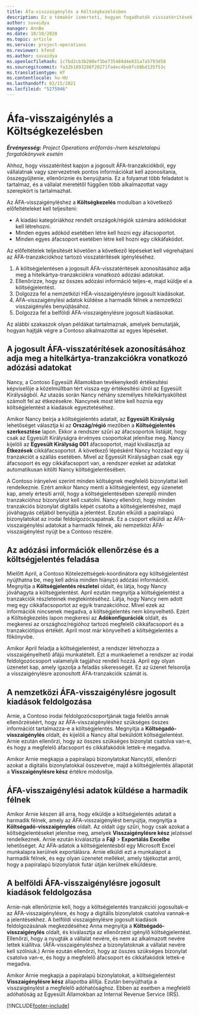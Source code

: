 ```yaml
---
title: Áfa-visszaigénylés a Költségkezelésben
description: Ez a témakör ismerteti, hogyan fogadhatók visszatérítések a jogosult ÁFA-tranzakciókra vonatkozóan.
author: suvaidya
manager: AnnBe
ms.date: 10/10/2020
ms.topic: article
ms.service: project-operations
ms.reviewer: kfend
ms.author: suvaidya
ms.openlocfilehash: 1c7bd2cb3b200ef3be735484d4e831a7a5793d58
ms.sourcegitcommit: fa32b1893286f20271fa4ec4be8fc68bd135f53c
ms.translationtype: HT
ms.contentlocale: hu-HU
ms.lasthandoff: 02/15/2021
ms.locfileid: "5275946"
---
```

# <a name="vat-recovery-in-expense-management"></a>Áfa-visszaigénylés a Költségkezelésben

_**Érvényesség:** Project Operations erőforrás-/nem készletalapú forgatókönyvek esetén_

Ahhoz, hogy visszatérítést kapjon a jogosult ÁFA-tranzakciókból, egy vállalatnak vagy szervezetnek pontos információkat kell azonosítania, összegyűjtenie, ellenőriznie és benyújtania. Ez a folyamat több feladatot is tartalmaz, és a vállalat méretétől függően több alkalmazottat vagy szerepkört is tartalmazhat.

Az ÁFA-visszaigényléshez a **Költségkezelés** modulban a következő előfeltételeket kell teljesíteni:

- A kiadási kategóriákhoz rendelt országok/régiók számára adókódokat kell létrehozni.
- Minden egyes adókód esetében létre kell hozni egy áfacsoportot.
- Minden egyes áfacsoport esetében létre kell hozni egy cikkáfakódot.

Az előfeltételek teljesítését követően a következő lépéseket kell végrehajtani az ÁFA-tranzakciókhoz tartozó visszatérítések igényléséhez.

1. A költségjelentésen a jogosult ÁFA-visszatérítések azonosításához adja meg a hitelkártya-tranzakciókra vonatkozó adózási adatokat.
2. Ellenőrizze, hogy az összes adózási információ teljes-e, majd küldje el a költségjelentést.
3. Dolgozza fel a nemzetközi HÉA-visszaigénylésre jogosult kiadásokat.
4. ÁFA-visszaigénylési adatok küldése a harmadik félnek a nemzetközi visszaigénylés benyújtásához.
5. Dolgozza fel a belföldi ÁFA-visszaigénylésre jogosult kiadásokat.

Az alábbi szakaszok olyan példákat tartalmaznak, amelyek bemutatják, hogyan hajtják végre a Contoso alkalmazottai az egyes lépéseket.

## <a name="enter-tax-information-about-credit-card-transactions-to-identify-eligible-vat-refunds"></a>A jogosult ÁFA-visszatérítések azonosításához adja meg a hitelkártya-tranzakciókra vonatkozó adózási adatokat

Nancy, a Contoso Egyesült Államokban tevékenykedő értékesítési képviselője a közelmúltban tért vissza egy értékesítési útról az Egyesült Királyságból. Az utazás során Nancy néhány személyes hitelkártyaköltést számolt fel az étkezésekre. Nancynek most létre kell hoznia egy költségjelentést a kiadások egyeztetéséhez.

Amikor Nancy beírja a költségjelentés adatait, az **Egyesült Királyság** lehetőséget választja ki az **Ország/régió** mezőben a **Költségjelentés szerkesztése** lapon. Ekkor a rendszer szűri az áfacsoportok listáját, hogy csak az Egyesült Királyságra érvényes csoportokat jelenítse meg. Nancy kijelöli az **Egyesült Királyság 001** áfacsoportot, majd kiválasztja az **Étkezések** cikkáfacsoportot. A következő lépésként Nancy hozzáad egy új tranzakciót a szállás esetében. Mivel az Egyesült Királyságban csak egy áfacsoport és egy cikkáfacsoport van, a rendszer ezeket az adatokat automatikusan kitölti Nancy költségjelentésében.

A Contoso irányelvei szerint minden költségnek megfelelő bizonylattal kell rendelkeznie. Ezért amikor Nancy menti a költségjelentést, egy üzenetet kap, amely értesíti arról, hogy a költségjelentésében szereplő minden tranzakcióhoz bizonylatot kell csatolni. Nancy ellenőrzi, hogy minden tranzakciós bizonylat digitális képét csatolta a költségjelentéshez, majd jóváhagyás céljából benyújtja a jelentést. Ezután elküldi a papíralapú bizonylatokat az irodai feldolgozócsapatnak. Ez a csoport elküldi az ÁFA-visszaigénylési adatokat a harmadik félnek, aki nemzetközi ÁFA-visszaigénylést nyújt be a Contoso részére.

## <a name="verify-tax-information-and-post-an-expense-report"></a>Az adózási információk ellenőrzése és a költségjelentés feladása

Mielőtt April, a Contoso Kötelezettségek-koordinátora egy költségjelentést nyújthatna be, meg kell adnia minden hiányzó adózási információt. Megnyitja a **Költségjelentés részletei** oldalt, és látja, hogy Nancy jóváhagyta a költségjelentést. April ezután megnyitja a költségjelentést a tranzakciók részleteinek megtekintéséhez. Látja, hogy Nancy nem adott meg egy cikkáfacsoportot az egyik tranzakcióhoz. Mivel ezek az információk nincsenek megadva, a költségjelentés nem könyvelhető. Ezért a Költségkezelés lapon megkeresi az **Adókonfigurációk** oldalt, és megkeresi az országhoz/régióhoz tartozó megfelelő cikkáfacsoport és a tranzakciótípus értékét. April most már könyvelheti a költségjelentés a főkönyvbe.

Amikor April feladja a költségjelentést, a rendszer létrehozza a visszaigényelhető áfájú munkatételt. Ezt a munkaelemet a rendszer az irodai feldolgozócsoport valamelyik tagjához rendeli hozzá. April egy olyan üzenetet kap, amely igazolja a feladás sikerességét. Ez az üzenet felsorolja a visszaigénylésre azonosított ÁFA-tranzakciók számát is.

## <a name="process-expenses-that-are-eligible-for-international-vat-recovery"></a>A nemzetközi ÁFA-visszaigénylésre jogosult kiadások feldolgozása

Arnie, a Contoso irodai feldolgozócsoportjának tagja felelős annak ellenőrzéséért, hogy az ÁFA-visszaigényléshez szükséges összes információt tartalmazza-e a költségjelentés. Megnyitja a **Költségadó-visszaigénylés** oldalt, és kijelöli a Nancy által beküldött költségjelentést. Arnie ezután ellenőrzi, hogy az összes szükséges bizonylat csatolva van-e, és hogy a megfelelő áfacsoport és cikkáfakódok lettek-e megadva.

Amikor Arnie megkapja a papíralapú bizonylatokat Nancytől, ellenőrzi azokat a digitális bizonylatokkal összevetve, majd a költségjelentés állapotát a **Visszaigénylésre kész** értékre módosítja.

## <a name="send-vat-recovery-data-to-the-third-party-vendor"></a>ÁFA-visszaigénylési adatok küldése a harmadik félnek

Amikor Arnie készen áll arra, hogy elküldje a költségjelentés adatait a harmadik félnek, amely az ÁFA-visszaigénylést benyújtja, megnyitja a **Költségadó-visszaigénylés** oldalt. Az oldalt úgy szűri, hogy csak azokat a költségjelentéseket jelenítse meg, amelyek **Visszaigénylésre kész** jelzéssel rendelkeznek. Arnie ezután kiválasztja a **Fájl** &gt; **Exportálás Excelbe** lehetőséget. Az ÁFA-adatok a költségjelentésből egy Microsoft Excel munkalapra kerülnek exportálásra. Arnie elküldi ezt a munkalapot a harmadik félnek, és egy olyan üzenetet mellékel, amely tájékoztat arról, hogy a papíralapú bizonylatok futár útján kerülnek elküldésre.

## <a name="process-expenses-for-domestic-vat-recovery"></a>A belföldi ÁFA-visszaigénylésre jogosult kiadások feldolgozása

Arnie-nak ellenőriznie kell, hogy a költségjelentés tranzakciói jogosultak-e az ÁFA-visszaigénylésre, és hogy a digitális bizonylatok csatolva vannak-e a jelentésekhez. A belföldi visszaigénylésre jogosult kiadások feldolgozásának megkezdéséhez Anna megnyitja a **Költségadó-visszaigénylés** oldalt, és kiválasztja az ellenőrzést igénylő költségjelentést. Ellenőrzi, hogy a nyugták a vállalat nevére, és nem az alkalmazott nevére lettek kiállítva. (ÁFA-visszaigényléshez a bizonylatoknak a vállalat nevére kell szólniuk.) Arnie ezután ellenőrzi, hogy az összes szükséges bizonylat csatolva van-e, és hogy a megfelelő áfacsoport és cikkáfakódok lettek-e megadva.

Amikor Arnie megkapja a papíralapú bizonylatokat, a költségjelentést **Visszaigénylésre kész** állapotba állítja. Ezután benyújthatja a visszaigénylést a megfelelő adóhatósághoz. Ebben az esetben a megfelelő adóhatóság az Egyesült Államokban az Internal Revenue Service (IRS).


[!INCLUDE[footer-include](../includes/footer-banner.md)]